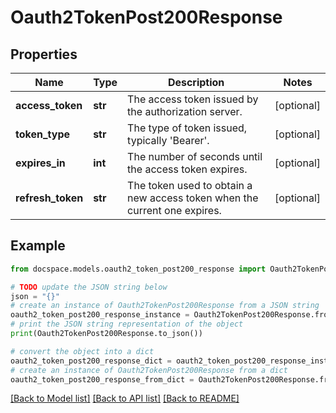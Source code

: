 # Oauth2TokenPost200Response


## Properties

Name | Type | Description | Notes
------------ | ------------- | ------------- | -------------
**access_token** | **str** | The access token issued by the authorization server. | [optional] 
**token_type** | **str** | The type of token issued, typically &#39;Bearer&#39;. | [optional] 
**expires_in** | **int** | The number of seconds until the access token expires. | [optional] 
**refresh_token** | **str** | The token used to obtain a new access token when the current one expires. | [optional] 

## Example

```python
from docspace.models.oauth2_token_post200_response import Oauth2TokenPost200Response

# TODO update the JSON string below
json = "{}"
# create an instance of Oauth2TokenPost200Response from a JSON string
oauth2_token_post200_response_instance = Oauth2TokenPost200Response.from_json(json)
# print the JSON string representation of the object
print(Oauth2TokenPost200Response.to_json())

# convert the object into a dict
oauth2_token_post200_response_dict = oauth2_token_post200_response_instance.to_dict()
# create an instance of Oauth2TokenPost200Response from a dict
oauth2_token_post200_response_from_dict = Oauth2TokenPost200Response.from_dict(oauth2_token_post200_response_dict)
```
[[Back to Model list]](../README.md#documentation-for-models) [[Back to API list]](../README.md#documentation-for-api-endpoints) [[Back to README]](../README.md)


